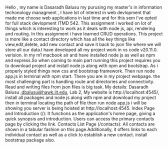 Hello , my name is Dasaradh Balusu my purusing my master's in information techonology managment , I have lot of interest in web devlopment that made me choose web applications in last time and for this sem i've opted for full stack devlopment ITMD 542. This assignment i worked on lot of things which is interesting to work as it deals with node js, api, rendering and routing. In this assignment i have learned CRUD operations. This project is more like a contact directory which has all the key things like view,edit,delete, add new contact and save it back to json file where we will store all our data.I have developed all my project work in vs code  v20.11.0. verision. in my m1 macbook air and have installed node js as well as npm and express.So when coming to main part running this project requires you to download project and install node js along with npm and bootstrap. As i properly styled things new css and bootstrap framework. Then run node app.js in terminal with npm start. There you are in my project webpage. the most challenging part is handling route and directories and connectivity. Read and writing files from json files is big task.
My details: Dasaradh Balusu ,dbalusu@hawk.iit.edu, Lab 2,  My website is http://localhost:4545/, install all packages and node js along with npm and download my project then in terminal locating the path of file then run node app.js i will be showing you server is being hoisted at   http://localhost:4545. 
 Index Page and Introduction (/): It functions as the application's home page, giving a quick synopsis and introduction. Users can access the primary contacts page by clicking the link.
Contacts List Page (/contacts): All contacts are shown in a tabular fashion on this page.Additionally, it offers links to each individual contact as well as a click to establish a new contact.
install bootstrap package also.
